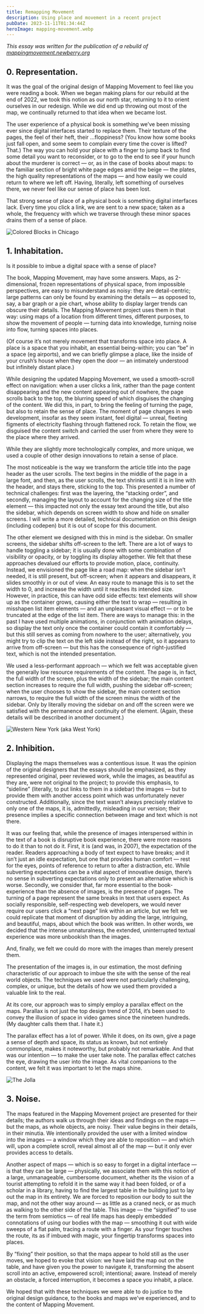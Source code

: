 ```yaml
---
title: Remapping Movement
description: Using place and movement in a recent project
pubDate: 2023-11-11T01:34:44Z
heroImage: mapping-movement.webp
---
```


_This essay was written for the publication of a rebuild of <a href="https://mappingmovement.newberry.org" target="_blank">mappingmovement.newberry.org</a>_

## 0. Representation.

It was the goal of the original design of Mapping Movement to feel like you were reading a book. When we began making plans for our rebuild at the end of 2022, we took this notion as our north star, returning to it to orient ourselves in our redesign. While we did end up throwing out most of the map, we continually returned to that idea when we became lost.

The user experience of a physical book is something we’ve been missing ever since digital interfaces started to replace them. Their texture of the pages, the feel of their heft, their …floppiness? (You know how some books just fall open, and some seem to complain every time the cover is lifted? That.) The way you can hold your place with a finger to jump back to find some detail you want to reconsider, or to go to the end to see if your hunch about the murderer is correct — or, as in the case of books about maps: to the familiar section of bright white page edges amid the beige — the plates, the high quality representations of the maps — and how easily we could return to where we left off. Having, literally, left something of ourselves there, we never feel like our sense of place has been lost.

That strong sense of place of a physical book is something digital interfaces lack. Every time you click a link, we are sent to a new space; taken as a whole, the frequency with which we traverse through these minor spaces drains them of a sense of place.

![Colored Blocks in Chicago](/blog/colored-blocks.webp)

## 1. Inhabitation.

Is it possible to imbue a digital space with a sense of place?

The book, Mapping Movement, may have some answers. Maps, as 2-dimensional, frozen representations of physical space, from impossible perspectives, are easy to misunderstand as noisy: they are detail-centric; large patterns can only be found by examining the details — as opposed to, say, a bar graph or a pie chart, whose ability to display larger trends can obscure their details. The Mapping Movement project uses them in that way: using maps of a location from different times, different purposes, to show the movement of people — turning data into knowledge, turning noise into flow, turning spaces into places.

(Of course it’s not merely movement that transforms space into place. A place is a space that you inhabit, an essential being-within; you can “be” in a space (eg airports), and we can briefly glimpse a place, like the inside of your crush’s house when they open the door — an intimately understood but infinitely distant place.)

While designing the updated Mapping Movement, we used a smooth-scroll effect on navigation: when a user clicks a link, rather than the page content disappearing and the new content appearing out of nowhere, the page scrolls back to the top, the blurring speed of which disguises the changing of the content. We did this, in part, to bring the feeling of turning the page, but also to retain the sense of place. The moment of page changes in web development, insofar as they seem instant, feel digital — unreal, fleeting figments of electricity flashing through flattened rock. To retain the flow, we disguised the content switch and carried the user from where they were to the place where they arrived.

While they are slightly more technologically complex, and more unique, we used a couple of other design innovations to retain a sense of place.

The most noticeable is the way we transform the article title into the page header as the user scrolls. The text begins in the middle of the page in a large font, and then, as the user scrolls, the text shrinks until it is in line with the header, and stays there, sticking to the top. This presented a number of technical challenges: first was the layering, the “stacking order”, and secondly, managing the layout to account for the changing size of the title element — this impacted not only the essay text around the title, but also the sidebar, which depends on screen width to show and hide on smaller screens. I will write a more detailed, technical documentation on this design (including codepen) but it is out of scope for this document.

The other element we designed with this in mind is the sidebar. On smaller screens, the sidebar shifts off-screen to the left. There are a lot of ways to handle toggling a sidebar; it is usually done with some combination of visibility or opacity, or by toggling its display altogether. We felt that these approaches devalued our efforts to provide motion, place, continuity. Instead, we envisioned the page like a road map: when the sidebar isn’t needed, it is still present, but off-screen; when it appears and disappears, it slides smoothly in or out of view. An easy route to manage this is to set the width to 0, and increase the width until it reaches its intended size. However, in practice, this can have odd side effects: text elements will show up as the container grows, causing either the text to wrap — resulting in misshapen list item elements — and an unpleasant visual effect — or to be truncated at the edge of the list item. There are ways to manage this: in the past I have used multiple animations, in conjunction with animation delays, so display the text only once the container could contain it comfortably — but this still serves as coming from nowhere to the user; alternatively, you might try to clip the text on the left side instead of the right, so it appears to arrive from off-screen — but this has the consequence of right-justified text, which is not the intended presentation.

We used a less-performant approach — which we felt was acceptable given the generally low resource requirements of the content. The page is, in fact, the full width of the screen, plus the width of the sidebar; the main content section increases to require the full width, pushing the sidebar off-screen; when the user chooses to show the sidebar, the main content section narrows, to require the full width of the screen minus the width of the sidebar. Only by literally moving the sidebar on and off the screen were we satisfied with the permanence and continuity of the element. (Again, these details will be described in another document.)

![Western New York (aka West York)](/blog/west-york.webp)

## 2. Inhibition.

Displaying the maps themselves was a contentious issue. It was the opinion of the original designers that the essays should be emphasized, as they represented original, peer reviewed work, while the images, as beautiful as they are, were not original to the project; to provide this emphasis, to “sideline” (literally, to put links to them in a sidebar) the images — but to provide them with another access point which was unfortunately never constructed. Additionally, since the text wasn’t always precisely relative to only one of the maps, it is, admittedly, misleading in our version; their presence implies a specific connection between image and text which is not there.

It was our feeling that, while the presence of images interspersed within in the text of a book is disruptive book experience, there were more reasons to do it than to not do it. First, it is (and was, in 2007), the expectation of the reader. Readers approaching a body of text expect to have breaks; and it isn’t just an idle expectation, but one that provides human comfort — rest for the eyes, points of reference to return to after a distraction, etc. While subverting expectations can be a vital aspect of innovative design, there’s no sense in subverting expectations only to present an alternative which is worse. Secondly, we consider that, far more essential to the book-experience than the absence of images, is the presence of pages. The turning of a page represent the same breaks in text that users expect. As socially responsible, self-respecting web developers, we would never require our users click a “next page” link within an article, but we felt we could replicate that moment of disruption by adding the large, intriguing, and beautiful, maps, about which the book was written. In other words, we decided that the intense unnaturalness, the extended, uninterrupted textual experience was more unbookish than the images.

And, finally, we felt we could do more with the images than merely present them.

The presentation of the images is, in our estimation, the most defining characteristic of our approach to imbue the site with the sense of the real world objects. The techniques we used were not particularly challenging, complex, or unique, but the details of how we used them provided a valuable link to the real.

At its core, our approach was to simply employ a parallax effect on the maps. Parallax is not just the top design trend of 2014, it’s been used to convey the illusion of space in video games since the nineteen hundreds. (My daughter calls them that. I hate it.)

The parallax effect has a lot of power. While it does, on its own, give a page a sense of depth and space, its status as known, but not entirely commonplace, makes it noteworthy, but probably not remarkable. And that was our intention — to make the user take note. The parallax effect catches the eye, drawing the user into the image. As vital companions to the content, we felt it was important to let the maps shine.

![The Jolla](/blog/jolla.webp)

## 3. Noise.

The maps featured in the Mapping Movement project are presented for their details; the authors walk us through their ideas and findings on the maps — but the maps, as whole objects, are noisy. Their value begins in their details, in their minutia. We intentionally provided the user with a limited window into the images — a window which they are able to reposition — and which will, upon a complete scroll, reveal almost all of the map — but it only ever provides access to details.

Another aspect of maps — which is so easy to forget in a digital interface — is that they can be large — physically, we associate them with this notion of a large, unmanageable, cumbersome document, whether its the vision of a tourist attempting to refold it in the same way it had been folded, or of a scholar in a library, having to find the largest table in the building just to lay out the map in its entirety. We are forced to reposition our body to suit the map, and not the other way around — as little as a craned neck, or as much as walking to the other side of the table. This image — the “signified” to use the term from semiotics — of real life maps has deeply embedded connotations of using our bodies with the map — smoothing it out with wide sweeps of a flat palm, tracing a route with a finger. As your finger touches the route, its as if imbued with magic, your fingertip transforms spaces into places.

By “fixing” their position, so that the maps appear to hold still as the user moves, we hoped to evoke that vision: we have laid the map out on the table, and have given you the power to navigate it, transforming the absent scroll into an active, empowered scroll; intentional; aware. Instead of merely an obstacle, a forced interruption, it becomes a space you inhabit, a place.

We hoped that with these techniques we were able to do justice to the original design guidance, to the books and maps we’ve experienced, and to the content of Mapping Movement.
